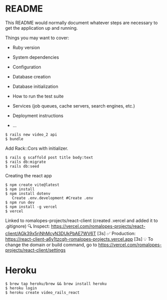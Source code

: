 # README

This README would normally document whatever steps are necessary to get the
application up and running.

Things you may want to cover:

- Ruby version

- System dependencies

- Configuration

- Database creation

- Database initialization

- How to run the test suite

- Services (job queues, cache servers, search engines, etc.)

- Deployment instructions

- ...

```shell
$ rails new video_2 api
$ bundle
```

Add Rack::Cors with initializer.

```shell
$ rails g scaffold post title body:text
$ rails db:migrate
$ rails db:seed
```

Creating the react app

```shell
$ npm create vite@latest
$ npm install
$ npm install dotenv
   Create .env.development #Create .env
$ npm run dev
$ npm install -g vercel
$ vercel
```

Linked to romalopes-projects/react-client (created .vercel and added it to .gitignore)
🔍 Inspect: https://vercel.com/romalopes-projects/react-client/AGk39x5rjNhMcyN3DUkPbAE7WV6T [3s]
✅ Production: https://react-client-a6y1tzcqh-romalopes-projects.vercel.app [3s]
💡 To change the domain or build command, go to https://vercel.com/romalopes-projects/react-client/settings

# Heroku

```shell
$ brew tap heroku/brew && brew install heroku
$ heroku login
$ heroku create video_rails_react
```
